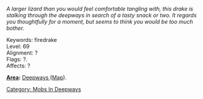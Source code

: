 *A larger lizard than you would feel comfortable tangling with, this
drake is stalking through the deepways in search of a tasty snack or
two. It regards you thoughtfully for a moment, but seems to think you
would be too much bother.*

Keywords: firedrake  
Level: 69  
Alignment: ?  
Flags: ?.  
Affects: ?  
  
  
  
**[Area](:Category:_Areas "wikilink"):** [Deepways
](:Category:_Deepways "wikilink") ([Map](Deepways_Map "wikilink")).  

[Category: Mobs In Deepways](Category:_Mobs_In_Deepways "wikilink")
